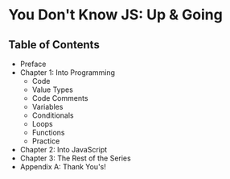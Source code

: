 # You Don't Know JS: Up & Going

## Table of Contents

* Preface
* Chapter 1: Into Programming
	* Code
	* Value Types
	* Code Comments
	* Variables
	* Conditionals
	* Loops
	* Functions
	* Practice
* Chapter 2: Into JavaScript
* Chapter 3: The Rest of the Series
* Appendix A: Thank You's!
